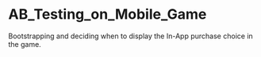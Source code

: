 # AB_Testing_on_Mobile_Game
Bootstrapping and deciding when to display the In-App purchase choice in the game.
